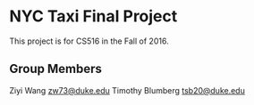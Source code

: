 # NYC Taxi Final Project
This project is for CS516 in the Fall of 2016. 

## Group Members 
Ziyi Wang zw73@duke.edu
Timothy Blumberg tsb20@duke.edu
